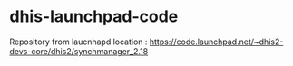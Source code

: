 # dhis-launchpad-code

Repository from laucnhapd location : https://code.launchpad.net/~dhis2-devs-core/dhis2/synchmanager_2.18
